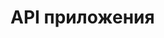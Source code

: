 # API приложения

<swagger-ui src= "/assets/solopov-av-edu-Booking_System-1.3-resolved.yaml" />

<swagger-ui src= "/assets/solopov-av-edu-RestoBookAPI-1.0.0-swagger.yaml" />